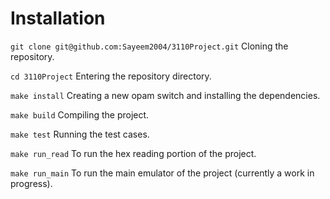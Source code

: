 # Installation

`git clone git@github.com:Sayeem2004/3110Project.git` Cloning the repository.

`cd 3110Project` Entering the repository directory.

`make install` Creating a new opam switch and installing the dependencies.

`make build` Compiling the project.

`make test` Running the test cases.

`make run_read` To run the hex reading portion of the project.

`make run_main` To run the main emulator of the project (currently a work in progress).
